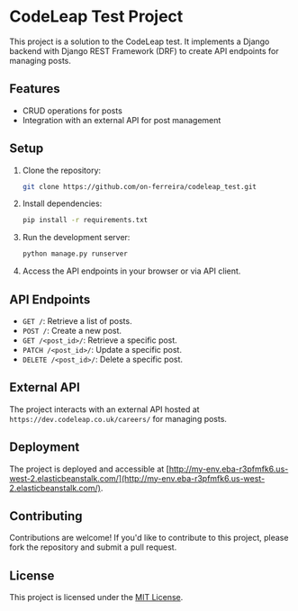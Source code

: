 # CodeLeap Test Project

This project is a solution to the CodeLeap test. It implements a Django backend with Django REST Framework (DRF) to create API endpoints for managing posts.

## Features

- CRUD operations for posts
- Integration with an external API for post management

## Setup

1. Clone the repository:

    ```bash
    git clone https://github.com/on-ferreira/codeleap_test.git
    ```

2. Install dependencies:

    ```bash
    pip install -r requirements.txt
    ```

3. Run the development server:

    ```bash
    python manage.py runserver
    ```

4. Access the API endpoints in your browser or via API client.

## API Endpoints

- `GET /`: Retrieve a list of posts.
- `POST /`: Create a new post.
- `GET /<post_id>/`: Retrieve a specific post.
- `PATCH /<post_id>/`: Update a specific post.
- `DELETE /<post_id>/`: Delete a specific post.

## External API

The project interacts with an external API hosted at `https://dev.codeleap.co.uk/careers/` for managing posts.

## Deployment

The project is deployed and accessible at [http://my-env.eba-r3pfmfk6.us-west-2.elasticbeanstalk.com/](http://my-env.eba-r3pfmfk6.us-west-2.elasticbeanstalk.com/).

## Contributing

Contributions are welcome! If you'd like to contribute to this project, please fork the repository and submit a pull request.

## License

This project is licensed under the [MIT License](LICENSE).
